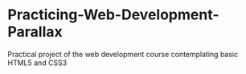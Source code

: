# Practicing-Web-Development-Parallax
Practical project of the web development course contemplating basic HTML5 and CSS3
